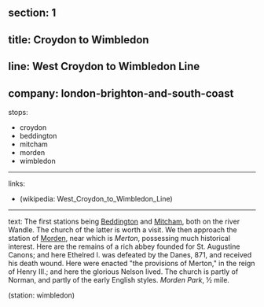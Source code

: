 ﻿section: 1
----
title: Croydon to Wimbledon
----
line: West Croydon to Wimbledon Line
----
company: london-brighton-and-south-coast
----
stops:
- croydon
- beddington
- mitcham
- morden
- wimbledon
----
links:
- (wikipedia: West_Croydon_to_Wimbledon_Line)
----
text: The first stations being [Beddington](/stations/beddington) and [Mitcham](/stations/mitcham), both on the river Wandle. The church of the latter is worth a visit. We then approach the station of [Morden](/stations/morden), near which is *Merton*, possessing much historical interest. Here are the remains of a rich abbey founded for St. Augustine Canons; and here Ethelred I. was defeated by the Danes, 871, and received his death wound. Here were enacted "the provisions of Merton," in the reign of Henry III.; and here the glorious Nelson lived. The church is partly of Norman, and partly of the early English styles. *Morden Park*, ½ mile.

(station: wimbledon)
